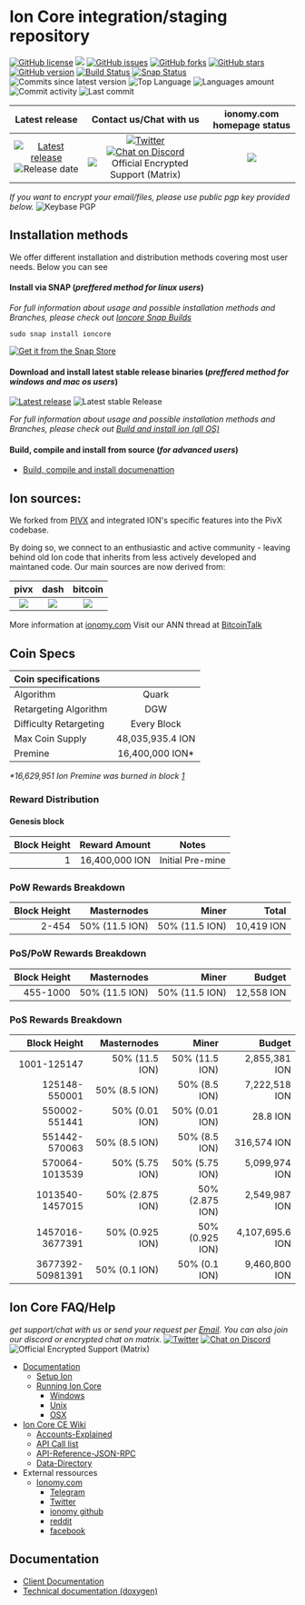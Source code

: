 Ion Core integration/staging repository
=======================================
[![GitHub license](https://img.shields.io/github/license/ioncoincore/ion.svg?style=social)](https://github.com/ioncoincore/ion) ![](https://img.shields.io/github/contributors-anon/ioncoincore/ion.svg?style=social) [![GitHub issues](https://img.shields.io/github/issues/ioncoincore/ion.svg?style=social)](https://github.com/ioncoincore/ion/issues) [![GitHub forks](https://img.shields.io/github/forks/ioncoincore/ion.svg?style=social)](https://github.com/ioncoincore/ion/network) [![GitHub stars](https://img.shields.io/github/stars/ioncoincore/ion.svg?style=social)](https://github.com/ioncoincore/ion/stargazers) 
[![GitHub version](https://badge.fury.io/gh/ioncoincore%2Fion.svg)](https://badge.fury.io/gh/ioncoincore%2Fion) [![Build Status](https://travis-ci.org/ioncoincore/ion.svg?branch=master)](https://travis-ci.org/ioncoincore/ion) [![Snap Status](https://build.snapcraft.io/badge/ioncoincore/ion.svg)](https://build.snapcraft.io/user/ioncoincore/ion) ![Commits since latest version](https://img.shields.io/github/commits-since/ioncoincore/ion/latest.svg)
![Top Language](https://img.shields.io/github/languages/top/ioncoincore/ion.svg?color=blue) ![Languages amount](https://img.shields.io/github/languages/count/ioncoincore/ion.svg) ![Commit activity](https://img.shields.io/github/commit-activity/m/ioncoincore/ion.svg) ![Last commit](https://img.shields.io/github/last-commit/ioncoincore/ion/master.svg)

**Latest release** | **Contact us/Chat with us** | **ionomy.com homepage status** |
 :-: | :-: | :-: |
[![Latest release](https://img.shields.io/github/release/ioncoincore/ion.svg)](https://github.com/ioncoincore/ion/releases/latest) ![Release date](https://img.shields.io/github/release-date/ioncoincore/ion.svg) | [![Twitter](https://img.shields.io/twitter/url/https/github.com/ioncoincore/ion.svg?style=social)](https://twitter.com/intent/tweet?text=Wow:&url=https%3A%2F%2Fgithub.com%2Fioncoincore%2Fion) [![Chat on Discord](https://img.shields.io/discord/308323056592486420.svg?logo=discord)](https://discord.gg/vuZn7gC) ![Official Encrypted Support (Matrix)](https://img.shields.io/matrix/ionsupportgeneral:matrix.provenstack.com.svg?server_fqdn=matrix.provenstack.com) | [![](https://img.shields.io/website/https/ionomy.com.svg?down_color=darkred&down_message=ionomy.com%20is%20offline&style=for-the-badge&up_color=green&up_message=ionomy.com%20is%20online)](https://ionomy.com)

_If you want to encrypt your email/files, please use public pgp key provided below._
![Keybase PGP](https://img.shields.io/keybase/pgp/ioncoincore.svg?style=flat)

## Installation methods

  We offer different installation and distribution methods covering most user needs.
  Below you can see

#### Install via SNAP (_preffered method for linux users_)

_For full information about usage and possible installation methods and Branches, please check out [Ioncore Snap Builds](snap/README.md#ioncore-snap-builds)_

    sudo snap install ioncore

[![Get it from the Snap Store](https://snapcraft.io/static/images/badges/en/snap-store-black.svg)](https://snapcraft.io/ioncore)

#### Download and install latest stable release binaries (_preffered method for windows and mac os users_)

[![Latest release](https://img.shields.io/github/release/ioncoincore/ion.svg)](https://github.com/ioncoincore/ion/releases/latest) ![Latest stable Release](https://img.shields.io/github/downloads/ioncoincore/ion/latest/total.svg?style=social)

_For full information about usage and possible installation methods and Branches, please check out [Build and install ion (all OS)](../../tree/master/doc)_

#### Build, compile and install from source (_for advanced users_)

- [Build, compile and install documenattion](../../tree/master/doc#building)


## Ion sources:

We forked from [PIVX](https://github.com/PIVX-Project/PIVX) and integrated ION's specific features into the PivX codebase.

By doing so, we connect to an enthusiastic and active community - leaving behind old Ion code that inherits from less actively developed and maintaned code. Our main sources are now derived from:

pivx | dash | bitcoin
:-: | :--: | :-: |
[![](https://github.com/PIVX-Project/PIVX/raw/master/share/pixmaps/pivx64.png)](https://github.com/PIVX-Project/PIVX) | [![](https://github.com/dashpay/dash/raw/master/share/pixmaps/dash32.png)](https://github.com/dashpay/dash) | [![](https://github.com/bitcoin/bitcoin/raw/master/share/pixmaps/bitcoin32.png)](https://github.com/bitcoin/bitcoin)

More information at [ionomy.com](https://www.ionomy.com) Visit our ANN thread at [BitcoinTalk](https://bitcointalk.org/index.php?topic=1443633.7200)

## Coin Specs

Coin specifications ||
:------------ | :---:
Algorithm | Quark |
Retargeting Algorithm | DGW |
Difficulty Retargeting | Every Block
Max Coin Supply | 48,035,935.4 ION
Premine | 16,400,000 ION*

_*16,629,951 Ion Premine was burned in block [1](https://chainz.cryptoid.info/ion/block.dws?000000ed2f68cd6c7935831cc1d473da7c6decdb87e8b5dba0afff0b00002690.htm)_

### Reward Distribution

#### Genesis block

| Block Height | Reward Amount | Notes |
 ------------: | ------------: | :---: |
1 | 16,400,000 ION | Initial Pre-mine |

### PoW Rewards Breakdown

Block Height | Masternodes | Miner | Total |
 ----------: | ----------: | ----: | ----: |
2-454 | 50% (11.5 ION) | 50% (11.5 ION) | 10,419 ION |

### PoS/PoW Rewards Breakdown

Block Height | Masternodes | Miner | Budget |
 ----------: | ----------: | ----: | -----: |
455-1000 | 50% (11.5 ION) | 50% (11.5 ION)| 12,558 ION |

### PoS Rewards Breakdown

Block Height | Masternodes | Miner | Budget |
 ----------: | ----------: | ----: | -----: |
1001-125147 | 50% (11.5 ION) | 50% (11.5 ION) | 2,855,381 ION |
125148-550001 | 50% (8.5 ION) | 50% (8.5 ION) | 7,222,518 ION |
550002-551441 | 50% (0.01 ION) | 50% (0.01 ION) | 28.8 ION |
551442-570063 | 50% (8.5 ION) | 50% (8.5 ION) | 316,574 ION |
570064-1013539 | 50% (5.75 ION) | 50% (5.75 ION) | 5,099,974 ION |
1013540-1457015 | 50% (2.875 ION) | 50% (2.875 ION) | 2,549,987 ION |
1457016-3677391 | 50% (0.925 ION) | 50% (0.925 ION) | 4,107,695.6 ION |
3677392-50981391 | 50% (0.1 ION) | 50% (0.1 ION) | 9,460,800 ION |

## Ion Core FAQ/Help
_get support/chat with us or send your request per [Email](mail:support@ionomy.com). You can also join our discord or encrypted chat on matrix._
[![Twitter](https://img.shields.io/twitter/url/https/github.com/ioncoincore/ion.svg?style=social)](https://twitter.com/intent/tweet?text=Wow:&url=https%3A%2F%2Fgithub.com%2Fioncoincore%2Fion) [![Chat on Discord](https://img.shields.io/discord/308323056592486420.svg?logo=discord)](https://discord.gg/vuZn7gC) ![Official Encrypted Support (Matrix)](https://img.shields.io/matrix/ionsupportgeneral:matrix.provenstack.com.svg?server_fqdn=matrix.provenstack.com)

- [Documentation](../../tree/master/doc)
  - [Setup Ion](../../tree/master/doc#setup)
  - [Running Ion Core](../../tree/master/doc#running)
    - [Windows](https://github.com/ioncoincore/ion/tree/master/doc#windows)
    - [Unix](https://github.com/ioncoincore/ion/tree/master/doc#unix)
    - [OSX](https://github.com/ioncoincore/ion/tree/master/doc#osx)
- [Ion Core CE Wiki](../../wiki)
  - [Accounts-Explained](../../wiki/Accounts-Explained)
  - [API Call list](../../wiki/API-Calls-List)
  - [API-Reference-JSON-RPC](../../wiki/API-Reference-JSON-RPC)
  - [Data-Directory](../../wiki/Data-Directory)
- External ressources
  - [Ionomy.com](https://ionomy.com)
    - [Telegram](https://t.me/ionomy)
    - [Twitter](https://twitter.com/ionomics)
    - [ionomy github](https://github.com/ionomy)
    - [reddit](https://www.reddit.com/r/ionomy/)
    - [facebook](https://facebook.com/ionomy)

## Documentation

- [Client Documentation](../../tree/master/doc)
- [Technical documentation (doxygen)](techdocu.ioncore.xyz)
